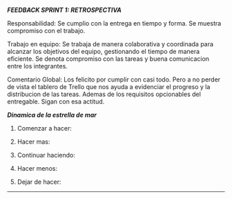 ***FEEDBACK SPRINT 1: RETROSPECTIVA***

Responsabilidad: Se cumplio con la entrega en tiempo y forma. Se muestra compromiso con el trabajo.

Trabajo en equipo: Se trabaja de manera colaborativa y coordinada para alcanzar los objetivos del equipo, gestionando el tiempo de manera eficiente. Se denota compromiso con las tareas y buena comunicacion entre los integrantes.

Comentario Global: Los felicito por cumplir con casi todo. Pero a no perder de vista el tablero de Trello que nos ayuda a evidenciar el progreso y la distribucion de las tareas. Ademas de los requisitos opcionables del entregable. Sigan con esa actitud. 

***Dinamica de la estrella de mar***

1. Comenzar a hacer: 

2. Hacer mas: 

3. Continuar haciendo:

4. Hacer menos:

5. Dejar de hacer:



_______________________________________________________________________________________________________________________________________________


